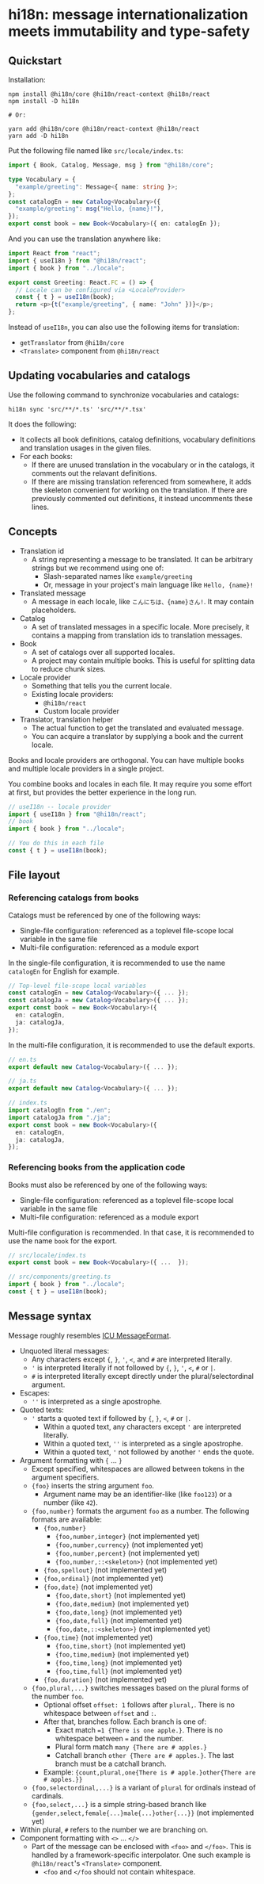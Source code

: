 # hi18n: message internationalization meets immutability and type-safety

## Quickstart

Installation:

```
npm install @hi18n/core @hi18n/react-context @hi18n/react
npm install -D hi18n

# Or:

yarn add @hi18n/core @hi18n/react-context @hi18n/react
yarn add -D hi18n
```

Put the following file named like `src/locale/index.ts`:

```typescript
import { Book, Catalog, Message, msg } from "@hi18n/core";

type Vocabulary = {
  "example/greeting": Message<{ name: string }>;
};
const catalogEn = new Catalog<Vocabulary>({
  "example/greeting": msg("Hello, {name}!"),
});
export const book = new Book<Vocabulary>({ en: catalogEn });
```

And you can use the translation anywhere like:

```typescript
import React from "react";
import { useI18n } from "@hi18n/react";
import { book } from "../locale";

export const Greeting: React.FC = () => {
  // Locale can be configured via <LocaleProvider>
  const { t } = useI18n(book);
  return <p>{t("example/greeting", { name: "John" })}</p>;
};
```

Instead of `useI18n`, you can also use the following items for translation:

- `getTranslator` from `@hi18n/core`
- `<Translate>` component from `@hi18n/react`

## Updating vocabularies and catalogs

Use the following command to synchronize vocabularies and catalogs:

```
hi18n sync 'src/**/*.ts' 'src/**/*.tsx'
```

It does the following:

- It collects all book definitions, catalog definitions, vocabulary definitions and translation usages in the given files.
- For each books:
  - If there are unused translation in the vocabulary or in the catalogs, it comments out the relavant definitions.
  - If there are missing translation referenced from somewhere, it adds the skeleton convenient for working on the translation. If there are previously commented out definitions, it instead uncomments these lines.

## Concepts

- Translation id
  - A string representing a message to be translated. It can be arbitrary strings but we recommend using one of:
    - Slash-separated names like `example/greeting`
    - Or, message in your project's main language like `Hello, {name}!`
- Translated message
  - A message in each locale, like `こんにちは、{name}さん!`. It may contain placeholders.
- Catalog
  - A set of translated messages in a specific locale. More precisely, it contains a mapping from translation ids to translation messages.
- Book
  - A set of catalogs over all supported locales.
  - A project may contain multiple books. This is useful for splitting data to reduce chunk sizes.
- Locale provider
  - Something that tells you the current locale.
  - Existing locale providers:
    - `@hi18n/react`
    - Custom locale provider
- Translator, translation helper
  - The actual function to get the translated and evaluated message.
  - You can acquire a translator by supplying a book and the current locale.

Books and locale providers are orthogonal. You can have multiple books and multiple locale providers in a single project.

You combine books and locales in each file. It may require you some effort at first, but provides the better experience in the long run.

```typescript
// useI18n -- locale provider
import { useI18n } from "@hi18n/react";
// book
import { book } from "../locale";

// You do this in each file
const { t } = useI18n(book);
```

## File layout

### Referencing catalogs from books

Catalogs must be referenced by one of the following ways:

- Single-file configuration: referenced as a toplevel file-scope local variable in the same file
- Multi-file configuration: referenced as a module export

In the single-file configuration, it is recommended to use the name `catalogEn` for English for example.

```typescript
// Top-level file-scope local variables
const catalogEn = new Catalog<Vocabulary>({ ... });
const catalogJa = new Catalog<Vocabulary>({ ... });
export const book = new Book<Vocabulary>({
  en: catalogEn,
  ja: catalogJa,
});
```

In the multi-file configuration, it is recommended to use the default exports.

```typescript
// en.ts
export default new Catalog<Vocabulary>({ ... });

// ja.ts
export default new Catalog<Vocabulary>({ ... });

// index.ts
import catalogEn from "./en";
import catalogJa from "./ja";
export const book = new Book<Vocabulary>({
  en: catalogEn,
  ja: catalogJa,
});
```

### Referencing books from the application code

Books must also be referenced by one of the following ways:

- Single-file configuration: referenced as a toplevel file-scope local variable in the same file
- Multi-file configuration: referenced as a module export

Multi-file configuration is recommended. In that case, it is recommended to use the name `book` for the export.

```typescript
// src/locale/index.ts
export const book = new Book<Vocabulary>({ ...  });

// src/components/greeting.ts
import { book } from "../locale";
const { t } = useI18n(book);
```

## Message syntax

Message roughly resembles [ICU MessageFormat](https://unicode-org.github.io/icu/userguide/format_parse/messages/).

- Unquoted literal messages:
  - Any characters except `{`, `}`, `'`, `<`, and `#` are interpreted literally.
  - `'` is interpreted literally if not followed by `{`, `}`, `'`, `<`, `#` or `|`.
  - `#` is interpreted literally except directly under the plural/selectordinal argument.
- Escapes:
  - `''` is interpreted as a single apostrophe.
- Quoted texts:
  - `'` starts a quoted text if followed by `{`, `}`, `<`, `#` or `|`.
    - Within a quoted text, any characters except `'` are interpreted literally.
    - Within a quoted text, `''` is interpreted as a single apostrophe.
    - Within a quoted text, `'` not followed by another `'` ends the quote.
- Argument formatting with `{` ... `}`
  - Except specified, whitespaces are allowed between tokens in the argument specifiers.
  - `{foo}` inserts the string argument `foo`.
    - Argument name may be an identifier-like (like `foo123`) or a number (like `42`).
  - `{foo,number}` formats the argument `foo` as a number. The following formats are available:
    - `{foo,number}`
      - `{foo,number,integer}` (not implemented yet)
      - `{foo,number,currency}` (not implemented yet)
      - `{foo,number,percent}` (not implemented yet)
      - `{foo,number,::<skeleton>}` (not implemented yet)
    - `{foo,spellout}` (not implemented yet)
    - `{foo,ordinal}` (not implemented yet)
    - `{foo,date}` (not implemented yet)
      - `{foo,date,short}` (not implemented yet)
      - `{foo,date,medium}` (not implemented yet)
      - `{foo,date,long}` (not implemented yet)
      - `{foo,date,full}` (not implemented yet)
      - `{foo,date,::<skeleton>}` (not implemented yet)
    - `{foo,time}` (not implemented yet)
      - `{foo,time,short}` (not implemented yet)
      - `{foo,time,medium}` (not implemented yet)
      - `{foo,time,long}` (not implemented yet)
      - `{foo,time,full}` (not implemented yet)
    - `{foo,duration}` (not implemented yet)
  - `{foo,plural,...}` switches messages based on the plural forms of the number `foo`.
    - Optional offset `offset: 1` follows after `plural,`. There is no whitespace between `offset` and `:`.
    - After that, branches follow. Each branch is one of:
      - Exact match `=1 {There is one apple.}`. There is no whitespace between `=` and the number.
      - Plural form match `many {There are # apples.}`
      - Catchall branch `other {There are # apples.}`. The last branch must be a catchall branch.
    - Example: `{count,plural,one{There is # apple.}other{There are # apples.}}`
  - `{foo,selectordinal,...}` is a variant of `plural` for ordinals instead of cardinals.
  - `{foo,select,...}` is a simple string-based branch like `{gender,select,female{...}male{...}other{...}}` (not implemented yet)
- Within plural, `#` refers to the number we are branching on.
- Component formatting with `<>` ... `</>`
  - Part of the message can be enclosed with `<foo>` and `</foo>`. This is handled by a framework-specific interpolator. One such example is `@hi18n/react`'s `<Translate>` component.
    - `<foo` and `</foo` should not contain whitespace.
